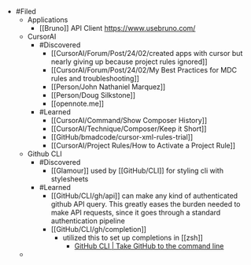 - #Filed
	- Applications
		- [[Bruno]] API Client https://www.usebruno.com/
	- CursorAI
		- #Discovered
			- [[CursorAI/Forum/Post/24/02/created apps with cursor but nearly giving up because project rules ignored]]
			- [[CursorAI/Forum/Post/24/02/My Best Practices for MDC rules and troubleshooting]]
			- [[Person/John Nathaniel Marquez]]
			- [[Person/Doug Silkstone]]
			- [[opennote.me]]
		- #Learned
			- [[CursorAI/Command/Show Composer History]]
			- [[CursorAI/Technique/Composer/Keep it Short]]
			- [[GitHub/bmadcode/cursor-xml-rules-trial]]
			- [[CursorAI/Project Rules/How to Activate a Project Rule]]
	- Github CLI
		- #Discovered
			- [[Glamour]] used by [[GitHub/CLI]] for styling cli with stylesheets
		- #Learned
			- [[GitHub/CLI/gh/api]] can make any kind of authenticated github API query. This greatly eases the burden needed to make API requests, since it goes through a standard authentication pipeline
			- [[GitHub/CLI/gh/completion]]
				- utilized this to set up completions in [[zsh]]
					- [GitHub CLI | Take GitHub to the command line](https://cli.github.com/manual/gh_completion)
	-